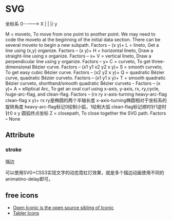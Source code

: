 # SVG

坐标系
 0-----> X
 |
 |
\|/
 y

M = moveto, To move from one point to another point. We may need to code the moveto at the beginning of the initial data section. There can be several moveto to begin a new subpath. Factors – (x y)+
L = lineto, Get a line using (x,y) organize. Factors – (x y)+
H = horizontal lineto, Draw a straight-line using x organize. Factors – x+
V = vertical lineto,  Draw a perpendicular line using y organize. Factors – y+
C = curveto, To get three-dimensional Bézier curve. Factors – (x1 y1 x2 y2 x y)+
S = smooth curveto,  To get easy cubic Bézier curve. Factors – (x2 y2 x y)+
Q = quadratic Bézier curve, quadratic Bézier curveto. Factors – (x1 y1 x y)+
T = smooth quadratic Bézier curveto, shorthand/smooth quadratic Bézier curveto - Factors – (x y)+
A = elliptical Arc,  To get an oval curl using x-axis, y-axis, rx, ry,cycle, huge-arc-flag, and clean-flag. Factors – (rx ry x-axis-turning heavy-arc-flag clean-flag x y)+
rx ry是椭圆的两个半轴长度
x-axis-turning椭圆相对于坐标系的旋转角度
heavy-arc-flag标记0绘制小弧，1绘制大弧
clean-flag标记顺时针1逆时针0
x y 圆弧终点坐标
Z = closepath, To close together the SVG path. Factors – None

## Attribute

### stroke

描边

可以使用SVG+CSS3实现文字的动态霓虹灯效果，就是多个描边动画使用不同的animatino-delay即可。

## free icons

- [Open Iconic is the open source sibling of Iconic](https://github.com/lmj01/open-iconic)
- [Tabler Icons](https://github.com/lmj01/tabler-icons)